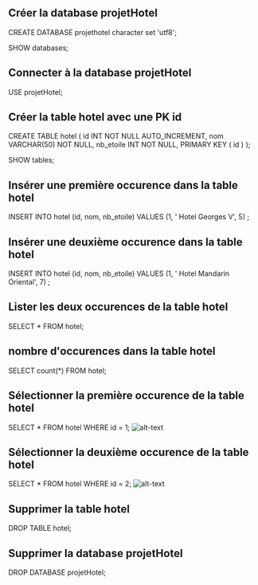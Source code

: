 ## Créer la database projetHotel
CREATE DATABASE projethotel character set 'utf8';

SHOW databases;

## Connecter à la database projetHotel
USE projetHotel;

## Créer la table hotel avec une PK id
CREATE TABLE hotel (
	id INT NOT NULL AUTO_INCREMENT,
	nom VARCHAR(50) NOT NULL,
	nb_etoile INT NOT NULL,
	PRIMARY KEY ( id )
);

SHOW tables;

## Insérer une première occurence dans la table hotel
INSERT INTO hotel (id, nom, nb_etoile) VALUES
(1, ' Hotel Georges V', 5) ;

## Insérer une deuxième occurence dans la table hotel
INSERT INTO hotel (id, nom, nb_etoile) VALUES
(1, ' Hotel Mandarin Oriental', 7) ;

## Lister les deux occurences de la table hotel
SELECT * FROM hotel;

## nombre d'occurences dans la table hotel
SELECT count(*) FROM hotel;

## Sélectionner la première occurence de la table hotel
SELECT * FROM hotel WHERE id = 1;
![alt-text](https://github.com/Dolois/sql_requetes/blob/master/selectionner%20la%20première%20occurence%20de%20la%20table%20hotel.bmp)

## Sélectionner la deuxième occurence de la table hotel
SELECT * FROM hotel WHERE id = 2;
![alt-text](https://github.com/Dolois/sql_requetes/blob/master/selectionner%20la%20deuxième%20occurence%20de%20la%20table%20hotel.png)


## Supprimer la table hotel
DROP TABLE hotel;

## Supprimer la database projetHotel
DROP DATABASE projetHotel;




